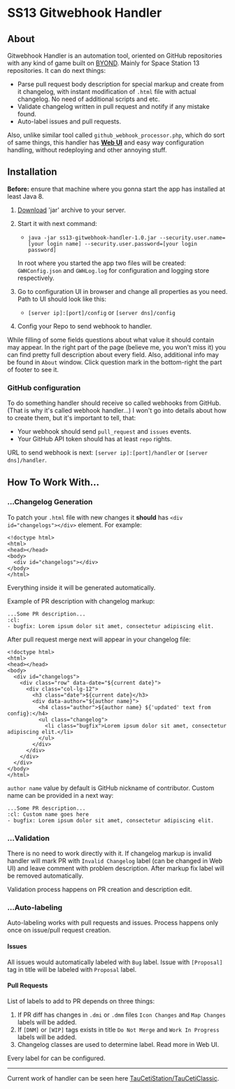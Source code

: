 # SS13 Gitwebhook Handler
## About
Gitwebhook Handler is an automation tool, oriented on GitHub repositories with any kind of game built on [BYOND](http://www.byond.com/).
Mainly for Space Station 13 repositories. It can do next things:
- Parse pull request body description for special markup and create from it changelog, 
with instant modification of `.html` file with actual changelog. No need of additional scripts and etc.
- Validate changelog written in pull request and notify if any mistake found.
- Auto-label issues and pull requests.

Also, unlike similar tool called `github_webhook_processor.php`, which do sort of same things,
this handler has [**Web UI**](https://imgur.com/a/Z8tQa) and easy way configuration handling, without redeploying and other annoying stuff.

## Installation
**Before:** ensure that machine where you gonna start the app has installed at least Java 8.

1. [Download](https://github.com/SpaiR/ss13-gitwebhook-handler/releases) 'jar' archive to your server.

2. Start it with next command:
    - `java -jar ss13-gitwebhook-handler-1.0.jar --security.user.name=[your login name] --security.user.password=[your login password]`
    
   In root where you started the app two files will be created: `GWHConfig.json` and `GWHLog.log` for configuration and logging store respectively.

3. Go to configuration UI in browser and change all properties as you need. Path to UI should look like this:
   - `[server ip]:[port]/config` or `[server dns]/config`

4. Config your Repo to send webhook to handler.

While filling of some fields questions about what value it should contain may appear. 
In the right part of the page (believe me, you won't miss it) you can find pretty full description about every field.
Also, additional info may be found in `About` window. Click question mark in the bottom-right the part of footer to see it.

### GitHub configuration
To do something handler should receive so called webhooks from GitHub. (That is why it's called webhook handler...)
I won't go into details about how to create them, but it's important to tell, that:
- Your webhook should send `pull_request` and `issues` events.
- Your GitHub API token should has at least `repo` rights.

URL to send webhook is next: `[server ip]:[port]/handler` or `[server dns]/handler`.

## How To Work With...
### ...Changelog Generation
To patch your `.html` file with new changes it **should** has `<div id="changelogs"></div>` element.
For example:
```
<!doctype html>
<html>
<head></head>
<body>
  <div id="changelogs"></div>
</body>
</html>
```

Everything inside it will be generated automatically.

Example of PR description with changelog markup:
```
...Some PR description...
:cl:
- bugfix: Lorem ipsum dolor sit amet, consectetur adipiscing elit.
```

After pull request merge next will appear in your changelog file:
```
<!doctype html>
<html>
<head></head>
<body>
  <div id="changelogs">
    <div class="row" data-date="${current date}">
      <div class="col-lg-12">
        <h3 class="date">${current date}</h3>
        <div data-author="${author name}">
          <h4 class="author">${author name} ${'updated' text from config}:</h4>
          <ul class="changelog">
            <li class="bugfix">Lorem ipsum dolor sit amet, consectetur adipiscing elit.</li>
          </ul>
        </div>
      </div>
    </div>
  </div>
</body>
</html>
```

`author name` value by default is GitHub nickname of contributor. Custom name can be provided in a next way:
```
...Some PR description...
:cl: Custom name goes here
- bugfix: Lorem ipsum dolor sit amet, consectetur adipiscing elit.
```

### ...Validation
There is no need to work directly with it.
If changelog markup is invalid handler will mark PR with `Invalid Changelog` label (can be changed in Web UI)
and leave comment with problem description. After markup fix label will be removed automatically.

Validation process happens on PR creation and description edit.

### ...Auto-labeling
Auto-labeling works with pull requests and issues. Process happens only once on issue/pull request creation.

#### Issues
All issues would automatically labeled with `Bug` label. Issue with `[Proposal]` tag in title will be labeled with `Proposal` label.

#### Pull Requests
List of labels to add to PR depends on three things:
1. If PR diff has changes in `.dmi` or `.dmm` files `Icon Changes` and `Map Changes` labels will be added.
2. If `[DNM]` or `[WIP]` tags exists in title `Do Not Merge` and `Work In Progress` labels will be added.
3. Changelog classes are used to determine label. Read more in Web UI.

Every label for can be configured.

<hr>

Current work of handler can be seen here [TauCetiStation/TauCetiClassic](https://github.com/TauCetiStation/TauCetiClassic).